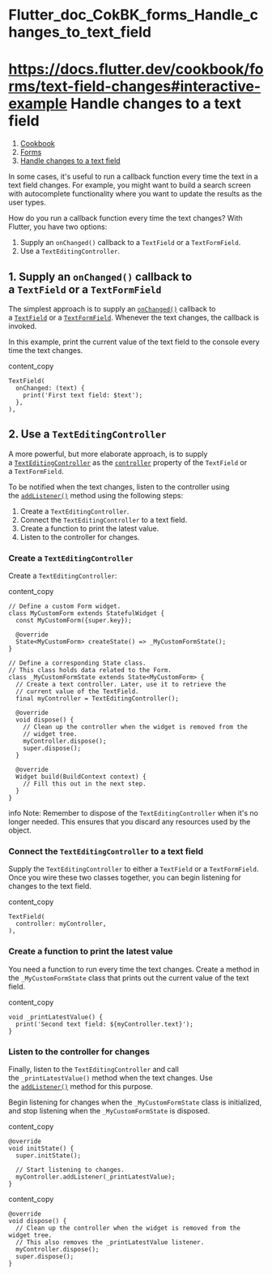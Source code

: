 # Flutter_doc_CokBK_forms_Handle_changes_to_text_field
 https://docs.flutter.dev/cookbook/forms/text-field-changes#interactive-example
Handle changes to a text field
==============================

1.  [Cookbook](https://docs.flutter.dev/cookbook)
2.  [Forms](https://docs.flutter.dev/cookbook/forms)
3.  [Handle changes to a text field](https://docs.flutter.dev/cookbook/forms/text-field-changes)

In some cases, it's useful to run a callback function every time the text in a text field changes. For example, you might want to build a search screen with autocomplete functionality where you want to update the results as the user types.

How do you run a callback function every time the text changes? With Flutter, you have two options:

1.  Supply an `onChanged()` callback to a `TextField` or a `TextFormField`.
2.  Use a `TextEditingController`.

[](https://docs.flutter.dev/cookbook/forms/text-field-changes#1-supply-an-onchanged-callback-to-a-textfield-or-a-textformfield)1\. Supply an `onChanged()` callback to a `TextField` or a `TextFormField`
---------------------------------------------------------------------------------------------------------------------------------------------------------------------------------------------------------

The simplest approach is to supply an [`onChanged()`](https://api.flutter.dev/flutter/material/TextField/onChanged.html) callback to a [`TextField`](https://api.flutter.dev/flutter/material/TextField-class.html) or a [`TextFormField`](https://api.flutter.dev/flutter/material/TextFormField-class.html). Whenever the text changes, the callback is invoked.

In this example, print the current value of the text field to the console every time the text changes.

content_copy

```
TextField(
  onChanged: (text) {
    print('First text field: $text');
  },
),
```

[](https://docs.flutter.dev/cookbook/forms/text-field-changes#2-use-a-texteditingcontroller)2\. Use a `TextEditingController`
-----------------------------------------------------------------------------------------------------------------------------

A more powerful, but more elaborate approach, is to supply a [`TextEditingController`](https://api.flutter.dev/flutter/widgets/TextEditingController-class.html) as the [`controller`](https://api.flutter.dev/flutter/material/TextField/controller.html) property of the `TextField` or a `TextFormField`.

To be notified when the text changes, listen to the controller using the [`addListener()`](https://api.flutter.dev/flutter/foundation/ChangeNotifier/addListener.html) method using the following steps:

1.  Create a `TextEditingController`.
2.  Connect the `TextEditingController` to a text field.
3.  Create a function to print the latest value.
4.  Listen to the controller for changes.

### [](https://docs.flutter.dev/cookbook/forms/text-field-changes#create-a-texteditingcontroller)Create a `TextEditingController`

Create a `TextEditingController`:

content_copy

```
// Define a custom Form widget.
class MyCustomForm extends StatefulWidget {
  const MyCustomForm({super.key});

  @override
  State<MyCustomForm> createState() => _MyCustomFormState();
}

// Define a corresponding State class.
// This class holds data related to the Form.
class _MyCustomFormState extends State<MyCustomForm> {
  // Create a text controller. Later, use it to retrieve the
  // current value of the TextField.
  final myController = TextEditingController();

  @override
  void dispose() {
    // Clean up the controller when the widget is removed from the
    // widget tree.
    myController.dispose();
    super.dispose();
  }

  @override
  Widget build(BuildContext context) {
    // Fill this out in the next step.
  }
}
```

info Note: Remember to dispose of the `TextEditingController` when it's no longer needed. This ensures that you discard any resources used by the object.

### [](https://docs.flutter.dev/cookbook/forms/text-field-changes#connect-the-texteditingcontroller-to-a-text-field)Connect the `TextEditingController` to a text field

Supply the `TextEditingController` to either a `TextField` or a `TextFormField`. Once you wire these two classes together, you can begin listening for changes to the text field.

content_copy

```
TextField(
  controller: myController,
),
```

### [](https://docs.flutter.dev/cookbook/forms/text-field-changes#create-a-function-to-print-the-latest-value)Create a function to print the latest value

You need a function to run every time the text changes. Create a method in the `_MyCustomFormState` class that prints out the current value of the text field.

content_copy

```
void _printLatestValue() {
  print('Second text field: ${myController.text}');
}
```

### [](https://docs.flutter.dev/cookbook/forms/text-field-changes#listen-to-the-controller-for-changes)Listen to the controller for changes

Finally, listen to the `TextEditingController` and call the `_printLatestValue()` method when the text changes. Use the [`addListener()`](https://api.flutter.dev/flutter/foundation/ChangeNotifier/addListener.html) method for this purpose.

Begin listening for changes when the `_MyCustomFormState` class is initialized, and stop listening when the `_MyCustomFormState` is disposed.

content_copy

```
@override
void initState() {
  super.initState();

  // Start listening to changes.
  myController.addListener(_printLatestValue);
}
```

content_copy

```
@override
void dispose() {
  // Clean up the controller when the widget is removed from the widget tree.
  // This also removes the _printLatestValue listener.
  myController.dispose();
  super.dispose();
}
```
